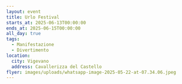 ```yaml
---
layout: event
title: Urlo Festival
starts_at: 2025-06-13T00:00:00
ends_at: 2025-06-15T00:00:00
all_day: true
tags:
  - Manifestazione
  - Divertimento
location:
  city: Vigevano
  address: Cavallerizza del Castello
flyer: images/uploads/whatsapp-image-2025-05-22-at-07.34.06.jpeg
---
```

